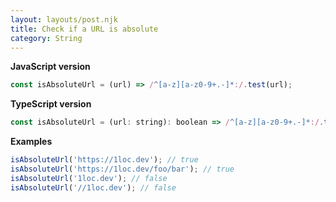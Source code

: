 ```yaml
---
layout: layouts/post.njk
title: Check if a URL is absolute
category: String
---
```


**JavaScript version**

```js
const isAbsoluteUrl = (url) => /^[a-z][a-z0-9+.-]*:/.test(url);
```

**TypeScript version**

```js
const isAbsoluteUrl = (url: string): boolean => /^[a-z][a-z0-9+.-]*:/.test(url);
```

**Examples**

```js
isAbsoluteUrl('https://1loc.dev'); // true
isAbsoluteUrl('https://1loc.dev/foo/bar'); // true
isAbsoluteUrl('1loc.dev'); // false
isAbsoluteUrl('//1loc.dev'); // false
```

